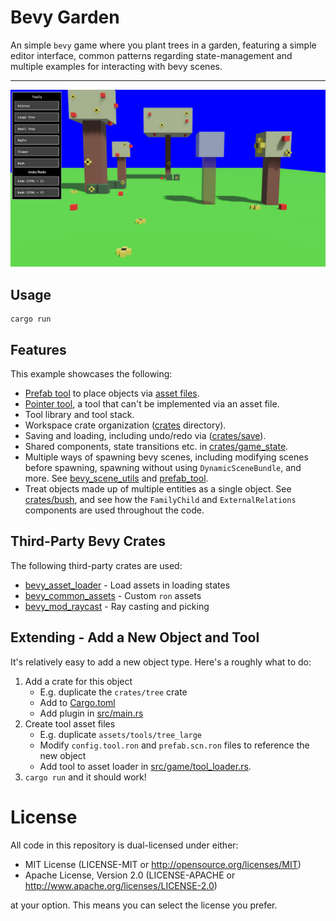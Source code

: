 # Bevy Garden

An simple `bevy` game where you plant trees in a garden, featuring a simple editor interface, common patterns
regarding state-management and multiple examples for interacting with bevy scenes.

---

![Example Screenshot Image](./images/screenshot.png)

## Usage

```shell
cargo run
```

## Features

This example showcases the following:

* [Prefab tool](crates/prefab_tool/src) to place objects via [asset files](assets/tools).
* [Pointer tool](crates/pointer_tool/src), a tool that can't be implemented via an asset file.
* Tool library and tool stack.
* Workspace crate organization ([crates](crates) directory).
* Saving and loading, including undo/redo via ([crates/save](crates/save/src)).
* Shared components, state transitions etc. in [crates/game_state](crates/game_state/src).
* Multiple ways of spawning bevy scenes, including modifying scenes before spawning, spawning without using `DynamicSceneBundle`, and more. See [bevy_scene_utils](crates/bevy_scene_utils/src) and [prefab_tool](crates/prefab_tool/src/commands.rs).
* Treat objects made up of multiple entities as a single object. See [crates/bush](crates/bush/src), and see how the `FamilyChild` and `ExternalRelations` components are used throughout the code.

## Third-Party Bevy Crates

The following third-party crates are used:

- [bevy_asset_loader](https://github.com/NiklasEi/bevy_asset_loader) - Load assets in loading states
- [bevy_common_assets](https://github.com/NiklasEi/bevy_common_assets) - Custom `ron` assets
- [bevy_mod_raycast](https://github.com/aevyrie/bevy_mod_raycast) - Ray casting and picking 

## Extending - Add a New Object and Tool

It's relatively easy to add a new object type. Here's a roughly what to do:

1. Add a crate for this object
   - E.g. duplicate the `crates/tree` crate
   - Add to [Cargo.toml](Cargo.toml)
   - Add plugin in [src/main.rs](src/main.rs)
2. Create tool asset files
   - E.g. duplicate `assets/tools/tree_large`
   - Modify `config.tool.ron` and `prefab.scn.ron` files to reference the new object
   - Add tool to asset loader in [src/game/tool_loader.rs](src/game/tool_loader.rs).
3. `cargo run` and it should work!

# License

All code in this repository is dual-licensed under either:

- MIT License (LICENSE-MIT or http://opensource.org/licenses/MIT)
- Apache License, Version 2.0 (LICENSE-APACHE or http://www.apache.org/licenses/LICENSE-2.0)

at your option. This means you can select the license you prefer.
